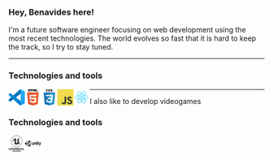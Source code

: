 ### Hey, Benavides here!
I'm a future software engineer focusing on web development using the most recent technologies. The world evolves so fast that it is hard to keep the track, so I try to stay tuned.
- - -
### Technologies and tools
<div>
  <a href="https://code.visualstudio.com/">
    <img align="left" src="https://raw.githubusercontent.com/github/explore/main/topics/visual-studio-code/visual-studio-code.png" alt="Visual Studio Code" width="32px" />
  </a>

  <a href="https://developer.mozilla.org/en-US/docs/Web/HTML">
    <img align="left" src="https://raw.githubusercontent.com/github/explore/main/topics/html/html.png" alt="HyperText  Markup Language" width="32px" />
  </a>

  <a href="https://developer.mozilla.org/en-US/docs/Web/CSS" >
    <img align="left" src="https://raw.githubusercontent.com/github/explore/main/topics/css/css.png" alt="Cascade Style Sheet" width="32px" />
  </a>

  <a href="https://developer.mozilla.org/en-US/docs/Web/JavaScript">
    <img align="left" src="https://raw.githubusercontent.com/github/explore/main/topics/javascript/javascript.png" alt="JavaScript" width="32px" />
  </a>

  <a href="https://reactjs.org/">
    <img align="left" src="https://raw.githubusercontent.com/github/explore/main/topics/react/react.png" alt="React.js" width="32px" />
  </a>
</div>


- - -

I also like to develop videogames
### Technologies and tools
<a href="https://www.unrealengine.com/en-US/">
  <img align="left" src="https://raw.githubusercontent.com/github/explore/main/topics/unreal-engine/unreal-engine.png" alt="Unreal Engine" width="32px" />
</a>

<a href="https://unity.com/">
  <img align="left" src="https://raw.githubusercontent.com/github/explore/main/topics/unity/unity.png" alt="Unity" width="32px" />
</a>

